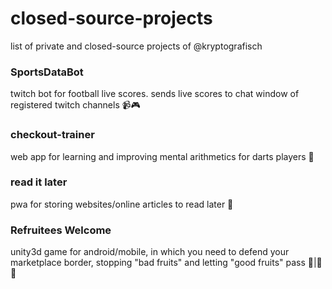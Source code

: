 # closed-source-projects
list of private and closed-source projects of @kryptografisch

### SportsDataBot
twitch bot for football live scores. sends live scores to chat window of registered twitch channels 📹🎮

### checkout-trainer
web app for learning and improving mental arithmetics for darts players 🎯

### read it later
pwa for storing websites/online articles to read later 📓

### Refruitees Welcome
unity3d game for android/mobile, in which you need to defend your marketplace border, stopping "bad fruits" and letting "good fruits" pass 🍊|🍐🥑
